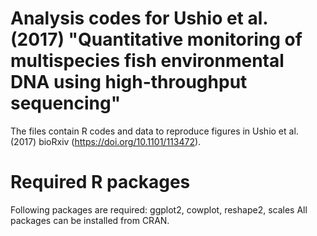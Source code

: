 # Analysis codes for Ushio et al. (2017) "Quantitative monitoring of multispecies fish environmental DNA using high-throughput sequencing"
The files contain R codes and data to reproduce figures in Ushio et al. (2017) bioRxiv (https://doi.org/10.1101/113472).

# Required R packages
Following packages are required: ggplot2, cowplot, reshape2, scales
All packages can be installed from CRAN.
